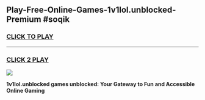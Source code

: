 
## Play-Free-Online-Games-1v1lol.unblocked-Premium #soqik
<h3>
<a href="https://premium.freeplayer.one?title=1v1lol.unblocked&ref=8M">CLICK TO PLAY</a></h3>
<hr>

<h3>
<a href="https://premium.freeplayer.one?title=1v1lol.unblocked&ref=8M">CLICK 2 PLAY</a>
  
</h3>

<a href="https://premium.freeplayer.one?title=1v1lol.unblocked&ref=8M"><img src="https://clearcache.store/games.png"></a>


**1v1lol.unblocked games unblocked: Your Gateway to Fun and Accessible Online Gaming**
